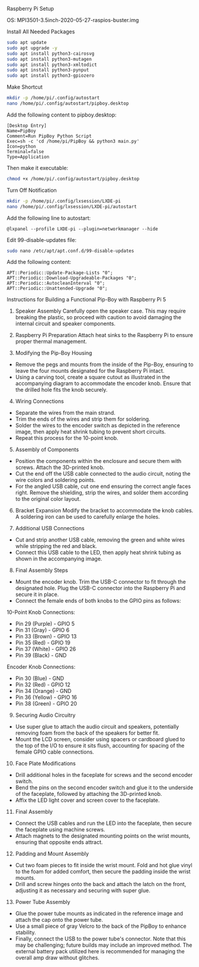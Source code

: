 
Raspberry Pi Setup

OS: MPI3501-3.5inch-2020-05-27-raspios-buster.img

Install All Needed Packages
```bash
sudo apt update
sudo apt upgrade -y
sudo apt install python3-cairosvg
sudo apt install python3-mutagen
sudo apt install python3-xmltodict
sudo apt install python3-pynput
sudo apt install python3-gpiozero
```

Make Shortcut
```bash
mkdir -p /home/pi/.config/autostart
nano /home/pi/.config/autostart/pipboy.desktop
```

Add the following content to pipboy.desktop:
```
[Desktop Entry]
Name=PipBoy
Comment=Run PipBoy Python Script
Exec=sh -c 'cd /home/pi/PipBoy && python3 main.py'
Icon=python
Terminal=false
Type=Application
```

Then make it executable:
```bash
chmod +x /home/pi/.config/autostart/pipboy.desktop
```

Turn Off Notification
```bash
mkdir -p /home/pi/.config/lxsession/LXDE-pi
nano /home/pi/.config/lxsession/LXDE-pi/autostart
```

Add the following line to autostart:
```
@lxpanel --profile LXDE-pi --plugin=networkmanager --hide
```

Edit 99-disable-updates file:
```bash
sudo nano /etc/apt/apt.conf.d/99-disable-updates
```

Add the following content:
```
APT::Periodic::Update-Package-Lists "0";
APT::Periodic::Download-Upgradeable-Packages "0";
APT::Periodic::AutocleanInterval "0";
APT::Periodic::Unattended-Upgrade "0";
```

Instructions for Building a Functional Pip-Boy with Raspberry Pi 5

1. Speaker Assembly
Carefully open the speaker case. This may require breaking the plastic, so proceed with caution to avoid damaging the internal circuit and speaker components.

2. Raspberry Pi Preparation
Attach heat sinks to the Raspberry Pi to ensure proper thermal management.

3. Modifying the Pip-Boy Housing
- Remove the pegs and mounts from the inside of the Pip-Boy, ensuring to leave the four mounts designated for the Raspberry Pi intact.
- Using a carving tool, create a square cutout as illustrated in the accompanying diagram to accommodate the encoder knob. Ensure that the drilled hole fits the knob securely.

4. Wiring Connections
- Separate the wires from the main strand.
- Trim the ends of the wires and strip them for soldering.
- Solder the wires to the encoder switch as depicted in the reference image, then apply heat shrink tubing to prevent short circuits.
- Repeat this process for the 10-point knob.

5. Assembly of Components
- Position the components within the enclosure and secure them with screws. Attach the 3D-printed knob.
- Cut the end off the USB cable connected to the audio circuit, noting the wire colors and soldering points.
- For the angled USB cable, cut one end ensuring the correct angle faces right. Remove the shielding, strip the wires, and solder them according to the original color layout.

6. Bracket Expansion
Modify the bracket to accommodate the knob cables. A soldering iron can be used to carefully enlarge the holes.

7. Additional USB Connections
- Cut and strip another USB cable, removing the green and white wires while stripping the red and black.
- Connect this USB cable to the LED, then apply heat shrink tubing as shown in the accompanying image.

8. Final Assembly Steps
- Mount the encoder knob. Trim the USB-C connector to fit through the designated hole. Plug the USB-C connector into the Raspberry Pi and secure it in place.
- Connect the female ends of both knobs to the GPIO pins as follows:

10-Point Knob Connections:
- Pin 29 (Purple) - GPIO 5
- Pin 31 (Gray) - GPIO 6
- Pin 33 (Brown) - GPIO 13
- Pin 35 (Red) - GPIO 19
- Pin 37 (White) - GPIO 26
- Pin 39 (Black) - GND

Encoder Knob Connections:
- Pin 30 (Blue) - GND
- Pin 32 (Red) - GPIO 12
- Pin 34 (Orange) - GND
- Pin 36 (Yellow) - GPIO 16
- Pin 38 (Green) - GPIO 20

9. Securing Audio Circuitry
- Use super glue to attach the audio circuit and speakers, potentially removing foam from the back of the speakers for better fit.
- Mount the LCD screen, consider using spacers or cardboard glued to the top of the I/O to ensure it sits flush, accounting for spacing of the female GPIO cable connections.

10. Face Plate Modifications
- Drill additional holes in the faceplate for screws and the second encoder switch.
- Bend the pins on the second encoder switch and glue it to the underside of the faceplate, followed by attaching the 3D-printed knob.
- Affix the LED light cover and screen cover to the faceplate.

11. Final Assembly
- Connect the USB cables and run the LED into the faceplate, then secure the faceplate using machine screws.
- Attach magnets to the designated mounting points on the wrist mounts, ensuring that opposite ends attract.

12. Padding and Mount Assembly
- Cut two foam pieces to fit inside the wrist mount. Fold and hot glue vinyl to the foam for added comfort, then secure the padding inside the wrist mounts.
- Drill and screw hinges onto the back and attach the latch on the front, adjusting it as necessary and securing with super glue.

13. Power Tube Assembly
- Glue the power tube mounts as indicated in the reference image and attach the cap onto the power tube.
- Use a small piece of gray Velcro to the back of the PipBoy to enhance stability.
- Finally, connect the USB to the power tube's connector. Note that this may be challenging; future builds may include an improved method. The external battery pack utilized here is recommended for managing the overall amp draw without glitches.
